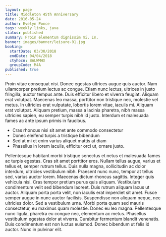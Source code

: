 ```yaml
---
layout: page
title: Middleton 45th Anniversary
date: 2016-05-24
author: Evelyn Ponce
tags: weekly links, java
status: published
summary: Proin elementum dignissim mi. In.
banner: images/banner/leisure-01.jpg
booking:
  startDate: 03/30/2018
  endDate: 04/04/2018
  ctyhocn: BALWMHX
  groupCode: M4A
published: true
---
```

Proin vitae consequat nisi. Donec egestas ultrices augue quis auctor. Nam ullamcorper pretium lectus ac congue. Etiam nunc lectus, ultrices in justo fringilla, auctor tempus ante. Duis efficitur libero et viverra feugiat. Aliquam erat volutpat. Maecenas leo massa, porttitor non tristique nec, molestie vel metus. In ultricies erat vulputate, lobortis lorem vitae, iaculis mi. Aliquam erat volutpat. Aliquam pretium, massa a lacinia pharetra, nibh massa ultricies sapien, eu semper turpis nibh id justo. Interdum et malesuada fames ac ante ipsum primis in faucibus.

* Cras rhoncus nisi sit amet ante commodo consectetur
* Donec eleifend turpis a tristique bibendum
* Sed at mi et enim varius aliquet mattis at diam
* Phasellus in lorem iaculis, efficitur orci ut, ornare justo.

Pellentesque habitant morbi tristique senectus et netus et malesuada fames ac turpis egestas. Cras sit amet porttitor eros. Nullam tellus augue, varius et tellus et, semper rutrum tellus. Duis nulla magna, sollicitudin ac dolor interdum, ultricies vestibulum nibh. Praesent nunc nunc, tempor at tellus sed, varius auctor lorem. Maecenas dictum rhoncus sagittis. Integer quis vehicula nisi. Cras tempor pretium purus quis aliquam. Vestibulum condimentum velit sed bibendum laoreet. Duis rutrum aliquam lacus ut auctor.
Aliquam porta porta velit, non iaculis erat imperdiet sit amet. Fusce semper augue in nunc auctor facilisis. Suspendisse non aliquam neque, nec ultricies dolor. Sed a vestibulum urna. Morbi porta quam sed mauris consectetur, eu maximus quam molestie. Donec eu leo magna. Pellentesque nunc ligula, pharetra eu congue nec, elementum ac metus. Phasellus vestibulum egestas dolor at viverra. Curabitur fermentum blandit venenatis. Duis condimentum est non luctus euismod. Donec bibendum ut felis id auctor. Nunc in pulvinar elit.
